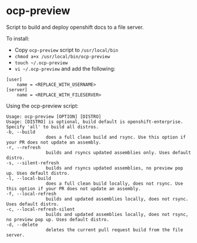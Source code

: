 # ocp-preview

Script to build and deploy openshift docs to a file server.

To install: 

* Copy `ocp-preview` script to `/usr/local/bin`
* `chmod a+x /usr/local/bin/ocp-preview`
* `touch ~/.ocp-preview`
* `vi ~/.ocp-preview` and add the following:

```
[user]
    name = <REPLACE_WITH_USERNAME>
[server]
    name = <REPLACE_WITH_FILESERVER>
```


Using the ocp-preview script:

```
Usage: ocp-preview [OPTION] [DISTRO]
Usage: [DISTRO] is optional, build default is openshift-enterprise. Specify 'all' to build all distros.
-b, --build
               does a full clean build and rsync. Use this option if your PR does not update an assembly.
-r, --refresh
               builds and rsyncs updated assemblies only. Uses default distro.
-s, --silent-refresh
               builds and rsyncs updated assemblies, no preview pop up. Uses default distro.
-l, --local-build
               does a full clean build locally, does not rsync. Use this option if your PR does not update an assembly.
-f, --local-refresh
               builds and updated assemblies locally, does not rsync. Uses default distro.
-c, --local-refresh-silent
               builds and updated assemblies locally, does not rsync, no preview pop up. Uses default distro.
-d, --delete
               deletes the current pull request build from the file server.
```
